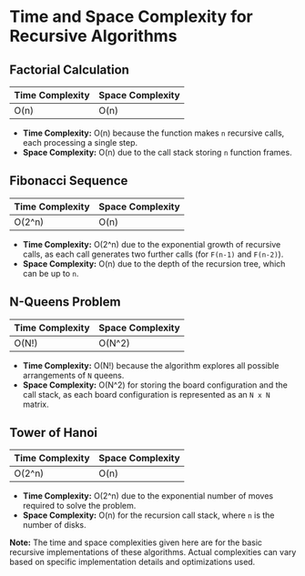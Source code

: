 # Time and Space Complexity for Recursive Algorithms

## Factorial Calculation

| Time Complexity | Space Complexity |
|-----------------|------------------|
| O(n)            | O(n)             |

- **Time Complexity:** O(n) because the function makes `n` recursive calls, each processing a single step.
- **Space Complexity:** O(n) due to the call stack storing `n` function frames.

## Fibonacci Sequence

| Time Complexity | Space Complexity |
|-----------------|------------------|
| O(2^n)          | O(n)             |

- **Time Complexity:** O(2^n) due to the exponential growth of recursive calls, as each call generates two further calls (for `F(n-1)` and `F(n-2)`).
- **Space Complexity:** O(n) due to the depth of the recursion tree, which can be up to `n`.

## N-Queens Problem

| Time Complexity | Space Complexity |
|-----------------|------------------|
| O(N!)           | O(N^2)           |

- **Time Complexity:** O(N!) because the algorithm explores all possible arrangements of `N` queens.
- **Space Complexity:** O(N^2) for storing the board configuration and the call stack, as each board configuration is represented as an `N x N` matrix.

## Tower of Hanoi

| Time Complexity | Space Complexity |
|-----------------|------------------|
| O(2^n)          | O(n)             |

- **Time Complexity:** O(2^n) due to the exponential number of moves required to solve the problem.
- **Space Complexity:** O(n) for the recursion call stack, where `n` is the number of disks.

**Note:** The time and space complexities given here are for the basic recursive implementations of these algorithms. Actual complexities can vary based on specific implementation details and optimizations used.
